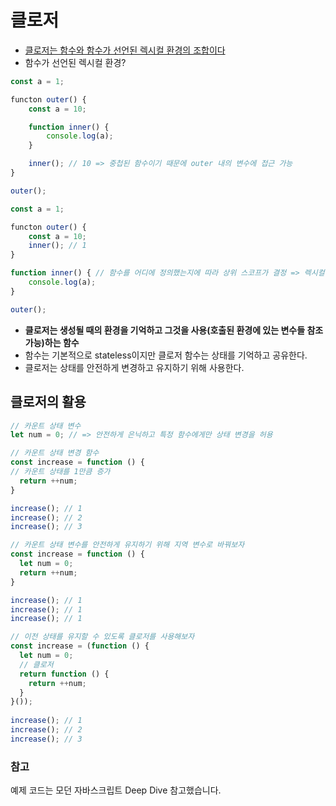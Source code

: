 # 클로저
- [클로저는 함수와 함수가 선언된 렉시컬 환경의 조합이다](https://developer.mozilla.org/ko/docs/Web/JavaScript/Closures)
- 함수가 선언된 렉시컬 환경?

```jsx
const a = 1;

functon outer() {
	const a = 10;

	function inner() {
		console.log(a); 
	}

	inner(); // 10 => 중첩된 함수이기 때문에 outer 내의 변수에 접근 가능
}

outer();
```
```jsx
const a = 1;

functon outer() {
	const a = 10;
	inner(); // 1
}

function inner() { // 함수를 어디에 정의했는지에 따라 상위 스코프가 결정 => 렉시컬 스코프(정적 스코프)
	console.log(a); 
}

outer();
```

- **클로저는 생성될 때의 환경을 기억하고 그것을 사용(호출된 환경에 있는 변수들 참조 가능)하는 함수**
- 함수는 기본적으로 stateless이지만 클로저 함수는 상태를 기억하고 공유한다.
- 클로저는 상태를 안전하게 변경하고 유지하기 위해 사용한다.

## 클로저의 활용

```jsx
// 카운트 상태 변수
let num = 0; // => 안전하게 은닉하고 특정 함수에게만 상태 변경을 허용

// 카운트 상태 변경 함수
const increase = function () {
// 카운트 상태를 1만큼 증가
  return ++num;
}

increase(); // 1
increase(); // 2
increase(); // 3
```
```jsx
// 카운트 상태 변수를 안전하게 유지하기 위해 지역 변수로 바꿔보자
const increase = function () {
  let num = 0;
  return ++num;
}

increase(); // 1
increase(); // 1
increase(); // 1
```
```jsx
// 이전 상태를 유지할 수 있도록 클로저를 사용해보자
const increase = (function () {
  let num = 0;
  // 클로저
  return function () {
    return ++num;
  }
}());
  
increase(); // 1
increase(); // 2
increase(); // 3
```

### 참고
예제 코드는 모던 자바스크립트 Deep Dive 참고했습니다.
